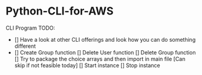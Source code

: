 # Python-CLI-for-AWS

CLI Program TODO:
- [] Have a look at other CLI offerings and look how you can do something different
- [] Create Group function 
[] Delete User function
[] Delete Group function
[] Try to package the choice arrays and then import in main file [Can skip if not feasible today]
[] Start instance
[] Stop instance 
